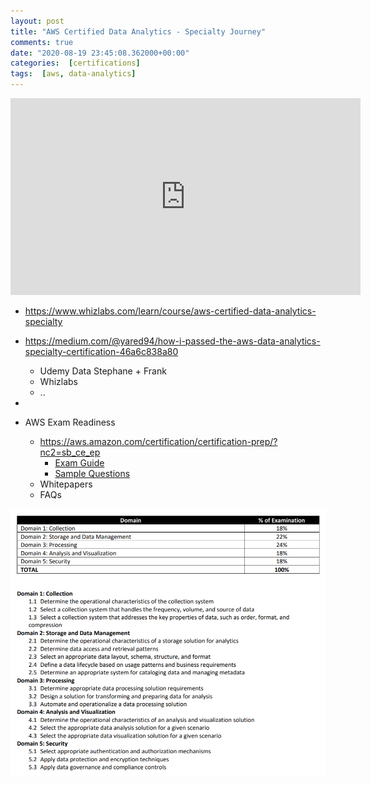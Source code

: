 ```yaml
---
layout: post
title: "AWS Certified Data Analytics - Specialty Journey"
comments: true
date: "2020-08-19 23:45:08.362000+00:00"
categories:  [certifications]
tags:  [aws, data-analytics]
---
```



<iframe width="560" height="315" src="https://www.youtube.com/embed/kyVeUS1_0uo" frameborder="0" allow="accelerometer; autoplay; encrypted-media; gyroscope; picture-in-picture" allowfullscreen></iframe>

* https://www.whizlabs.com/learn/course/aws-certified-data-analytics-specialty

* https://medium.com/@yared94/how-i-passed-the-aws-data-analytics-specialty-certification-46a6c838a80
    * Udemy Data Stephane + Frank
    * Whizlabs
    * ..
* 



* AWS Exam Readiness
    * https://aws.amazon.com/certification/certification-prep/?nc2=sb_ce_ep
        * [Exam Guide](https://d1.awsstatic.com/training-and-certification/docs-data-analytics-specialty/AWS-Certified-Data-Analytics-Specialty_Exam-Guide.pdf)
        * [Sample Questions](https://d1.awsstatic.com/training-and-certification/docs-data-analytics-specialty/AWS-Certified-Data-Analytics-Specialty_Sample-Questions.pdf)
    * Whitepapers
    * FAQs


![](/assets/img/7iDIW0wRY_6bdee7f6fb241cf6740175c63d3f05d5.png)

